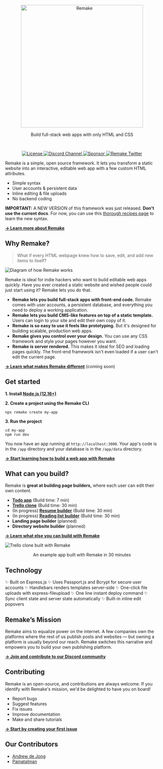 <p align="center">
  <a href="https://storybook.js.org/">
    <img src="https://user-images.githubusercontent.com/364330/98124113-bc603180-1e80-11eb-882e-e2246940c7a4.png" alt="Remake" width="400" />
  </a>
</p>

<p align="center">Build full-stack web apps with only HTML and CSS</p>

<br/>

<p align="center">
  <a href="https://github.com/remake/remake-cli/blob/master/LICENSE">
    <img src="https://img.shields.io/github/license/remake/remake-cli" alt="License" />
  </a>
  <a href="https://discord.gg/FB3gNxw">
    <img src="https://img.shields.io/badge/discord-join-7289DA.svg?logo=discord&longCache=true&style=flat" alt="Discord Channel" />
  </a>
  <a href="https://github.com/sponsors/remake">
    <img src="https://img.shields.io/static/v1?label=Sponsor&message=%E2%9D%A4&logo=GitHub&link=<url>" alt="Sponsor" />
  </a>
  <a href="https://twitter.com/intent/follow?screen_name=remaketheweb">
    <img src="https://badgen.net/twitter/follow/remaketheweb?icon=twitter&label=%40remake" alt="Remake Twitter" />
  </a>
</p>

Remake is a simple, open source framework. It lets you transform a static website into an interactive, editable web app with a few custom HTML attributes.

- Simple syntax
- User accounts & persistent data
- Inline editing & file uploads
- No backend coding

**IMPORTANT:** A NEW VERSION of this framework was just released. **Don't use the current docs**. For now, you can use this [thorough recipes page](https://recipes.remaketheweb.com/) to learn the new syntax.

<b><a href="https://blog.remaketheweb.com/intro-to-remake-part-1-make-web-apps-with-html/">→ Learn more about Remake</a></b>

## Why Remake?

> What if every HTML webpage knew how to save, edit, and add new items to itself?

![Diagram of how Remake works](https://user-images.githubusercontent.com/364330/98125645-b5d2b980-1e82-11eb-909f-527bf0ff224e.png)

Remake is ideal for indie hackers who want to build editable web apps quickly. Have you ever created a static website and wished people could just start using it? Remake lets you do that.

- **Remake lets you build full-stack apps with front-end code.** Remake comes with user accounts, a persistent database, and everything you need to deploy a working application.
- **Remake lets you build CMS-like features on top of a static template.** Users can login to your site and edit their own copy of it.
- **Remake is so easy to use it feels like prototyping.** But it's designed for building scalable, production web apps.
- **Remake gives you control over your design.** You can use any CSS framework and style your pages however you want.
- **Remake is server rendered.** This makes it ideal for SEO and loading pages quickly. The front-end framework isn't even loaded if a user can't edit the current page.

<b><a href="#">→ Learn what makes Remake different</a></b> (coming soon)

## Get started

**1. Install [Node.js (12.16+)](https://nodejs.org/)**

**2. Create a project using the Remake CLI**

```
npx remake create my-app
```

**3. Run the project**

```
cd my-app
npm run dev
```

You now have an app running at `http://localhost:3000`. Your app's code is in the `/app` directory and your database is in the `/app/data` directory.

<b><a href="https://docs.remaketheweb.com/introducing-remake/">→ Start learning how to build a web app with Remake</a></b>

## What can you build?

Remake is **great at building page builders,** where each user can edit their own content.

- **[Todo app](https://docs.remaketheweb.com/a-simple-example-app/)** (Build time: 7 min)
- **[Trello clone](https://tutorials.remaketheweb.com/)** (Build time: 30 min)
- (In progress) **[Resume builder](https://resume-builder-remake.netlify.app/)** (Build time: 30 min)
- (In progress) [**Reading list builder**](https://shelfpage.remakeapps.com/) (Build time: 30 min)
- **Landing page builder** (planned)
- **Directory website builder** (planned)

<b><a href="https://blog.remaketheweb.com/intro-to-remake-part-2-what-you-can-and-cant-build/">→ Learn what else you can build with Remake</a></b>

![Trello clone built with Remake](https://user-images.githubusercontent.com/364330/98126081-2f6aa780-1e83-11eb-8367-e582daaf8997.png)

<p align="center">An example app built with Remake in 30 minutes</p>

## Technology

✨ Built on Express.js
✨ Uses Passport.js and Bcrypt for secure user accounts
✨ Handlebars renders templates server-side
✨ One-click file uploads with express-fileupload
✨ One line instant deploy command
✨ Sync client state and server state automatically
✨ Built-in inline edit popovers

## Remake’s Mission

Remake aims to equalize power on the internet. A few companies own the platforms where the rest of us publish posts and websites — but owning a platform is usually beyond our reach. Remake switches this narrative and empowers you to build your own publishing platform.

<b><a href="https://discord.gg/FB3gNxw">→ Join and contribute to our Discord community</a></b>

## Contributing

Remake is an open-source, and contributions are always welcome. If you identify with Remake's mission, we'd be delighted to have you on board! 

- Report bugs
- Suggest features
- Fix issues
- Improve documentation
- Make and share tutorials

<b><a href="https://github.com/remake/remake-cli/issues/new?assignees=&labels=&template=feature_request.md&title=My%20first%20issue">→ Start by creating your first issue</a></b>

## Our Contributors

- [Andrew de Jong](https://gitlab.com/android4682)
- [Painatalman](https://github.com/Painatalman)
